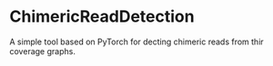 # ChimericReadDetection

A simple tool based on PyTorch for decting chimeric reads from thir coverage graphs.
